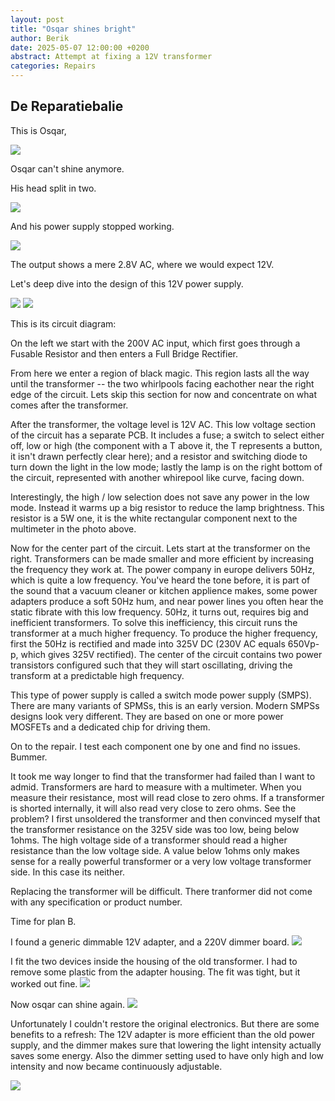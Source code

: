 ```yaml
---
layout: post
title: "Osqar shines bright"
author: Berik
date: 2025-05-07 12:00:00 +0200
abstract: Attempt at fixing a 12V transformer
categories: Repairs
---
```


## De Reparatiebalie

This is Osqar,

<img src="/assets/img/repairs/osqar/DA52A24F-6A53-4DEF-BC2B-DE32C0575D35_1_105_c.jpeg" />

Osqar can't shine anymore.

His head split in two.

<img src="/assets/img/repairs/osqar/IMG_9894.jpeg" />

And his power supply stopped working.

<img src="/assets/img/repairs/osqar/6FD8F170-CE1B-40DC-9A7E-AB4FAB4B610B_1_105_c.jpeg" />

The output shows a mere 2.8V AC, where we would expect 12V.

Let's deep dive into the design of this 12V power supply.

<img src="/assets/img/repairs/osqar/IMG_9896.jpeg" />

<img src="/assets/img/repairs/osqar/02E4AB0C-3F07-4694-82D3-39FD37605C58_1_102_a.jpeg" />

This is its circuit diagram:

On the left we start with the 200V AC input, which first goes through a Fusable Resistor and then enters a Full Bridge Rectifier.

From here we enter a region of black magic. This region lasts all the way until the transformer -- the two whirlpools facing eachother near the right edge of the circuit. Lets skip this section for now and concentrate on what comes after the transformer.

After the transformer, the voltage level is 12V AC. This low voltage section of the circuit has a separate PCB. It includes a fuse; a switch to select either off, low or high (the component with a T above it, the T represents a button, it isn't drawn perfectly clear here); and a resistor and switching diode to turn down the light in the low mode; lastly the lamp is on the right bottom of the circuit, represented with another whirepool like curve, facing down.

Interestingly, the high / low selection does not save any power in the low mode. Instead it warms up a big resistor to reduce the lamp brightness. This resistor is a 5W one, it is the white rectangular component next to the multimeter in the photo above.

Now for the center part of the circuit. Lets start at the transformer on the right. Transformers can be made smaller and more efficient by increasing the frequency they work at. The power company in europe delivers 50Hz, which is quite a low frequency. You've heard the tone before, it is part of the sound that a vacuum cleaner or kitchen applience makes, some power adapters produce a soft 50Hz hum, and near power lines you often hear the static fibrate with this low frequency. 50Hz, it turns out, requires big and inefficient transformers. To solve this inefficiency, this circuit runs the transformer at a much higher frequency. To produce the higher frequency, first the 50Hz is rectified and made into 325V DC (230V AC equals 650Vp-p, which gives 325V rectified). The center of the circuit contains two power transistors configured such that they will start oscillating, driving the transform at a predictable high frequency.

This type of power supply is called a switch mode power supply (SMPS). There are many variants of SPMSs, this is an early version. Modern SMPSs designs look very different. They are based on one or more power MOSFETs and a dedicated chip for driving them.

On to the repair. I test each component one by one and find no issues. Bummer.

It took me way longer to find that the transformer had failed than I want to admid. Transformers are hard to measure with a multimeter. When you measure their resistance, most will read close to zero ohms. If a transformer is shorted internally, it will also read very close to zero ohms. See the problem? I first unsoldered the transformer and then convinced myself that the transformer resistance on the 325V side was too low, being below 1ohms. The high voltage side of a transformer should read a higher resistance than the low voltage side. A value below 1ohms only makes sense for a really powerful transformer or a very low voltage transformer side. In this case its neither.

Replacing the transformer will be difficult. There tranformer did not come with any specification or product number.

Time for plan B.

I found a generic dimmable 12V adapter, and a 220V dimmer board.
<img src="/assets/img/repairs/osqar/1A63ED4E-CD19-4BBF-81FF-665578085835_1_105_c.jpeg" />

I fit the two devices inside the housing of the old transformer. I had to remove some plastic from the adapter housing. The fit was tight, but it worked out fine.
<img src="/assets/img/repairs/osqar/D3F3DF1D-C518-435A-A18D-0D8525323C55_1_105_c.jpeg" />

Now osqar can shine again.
<img src="/assets/img/repairs/osqar/Frame-20-05-2025-01-20-21.jpg" />

Unfortunately I couldn't restore the original electronics. But there are some benefits to a refresh: The 12V adapter is more efficient than the old power supply, and the dimmer makes sure that lowering the light intensity actually saves some energy. Also the dimmer setting used to have only high and low intensity and now became continuously adjustable.

<img src="/assets/img/repairs/osqar/194E5A34-DC52-49AE-A316-97D181E88230_1_105_c.jpeg" />
